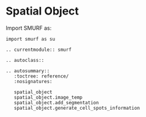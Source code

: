 # Spatial Object

Import SMURF as:

```
import smurf as su
```

```{eval-rst}
.. currentmodule:: smurf
```

```{eval-rst}
.. autoclass::
```

```{eval-rst}
.. autosummary::
   :toctree: reference/
   :nosignatures:

   spatial_object
   spatial_object.image_temp
   spatial_object.add_segmentation
   spatial_object.generate_cell_spots_information
```
